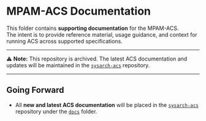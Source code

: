 # MPAM-ACS Documentation

This folder contains **supporting documentation** for the MPAM-ACS.  
The intent is to provide reference material, usage guidance, and context for running ACS across supported specifications.

---

⚠️ **Note:** This repository is archived. The latest ACS documentation and updates will be maintained in the [`sysarch-acs`](https://github.com/ARM-software/sysarch-acs) repository.

---

## Going Forward
- All **new and latest ACS documentation** will be placed in the [`sysarch-acs`](https://github.com/ARM-software/sysarch-acs) repository under the [`docs`](https://github.com/ARM-software/sysarch-acs/tree/main/docs) folder.
